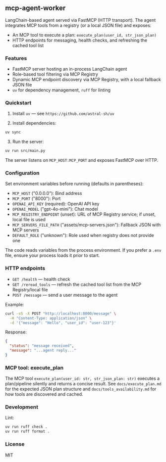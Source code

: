 ## mcp-agent-worker

LangChain-based agent served via FastMCP (HTTP transport). The agent integrates MCP tools from a registry (or a local JSON file) and exposes:

- An MCP tool to execute a plan: `execute_plan(user_id, str_json_plan)`
- HTTP endpoints for messaging, health checks, and refreshing the cached tool list

### Features

- FastMCP server hosting an in-process LangChain agent
- Role-based tool filtering via MCP Registry
- Dynamic MCP endpoint discovery via MCP Registry, with a local fallback JSON file
- `uv` for dependency management, `ruff` for linting

### Quickstart

1) Install `uv` — see `https://github.com/astral-sh/uv`

2) Install dependencies:

```bash
uv sync
```

3) Run the server:

```bash
uv run src/main.py
```

The server listens on `MCP_HOST:MCP_PORT` and exposes FastMCP over HTTP.

### Configuration

Set environment variables before running (defaults in parentheses):

- `MCP_HOST` ("0.0.0.0"): Bind address
- `MCP_PORT` ("8000"): Port
- `OPENAI_API_KEY` (required): OpenAI API key
- `OPENAI_MODEL` ("gpt-4o-mini"): Chat model
- `MCP_REGISTRY_ENDPOINT` (unset): URL of MCP Registry service; if unset, local file is used
- `MCP_SERVERS_FILE_PATH` ("assets/mcp-servers.json"): Fallback JSON with MCP servers
- `DEFAULT_ROLE` ("unknown"): Role used when registry does not provide one

The code reads variables from the process environment. If you prefer a `.env` file, ensure your process loads it prior to start.

### HTTP endpoints

- `GET /health` — health check
- `GET /reread_tools` — refresh the cached tool list from the MCP Registry/local file
- `POST /message` — send a user message to the agent

Example:

```bash
curl -sS -X POST "http://localhost:8000/message" \
  -H "Content-Type: application/json" \
  -d '{"message": "Hello", "user_id": "user-123"}'
```

Response:

```json
{
  "status": "message received",
  "message": "...agent reply..."
}
```

### MCP tool: execute_plan

The MCP tool `execute_plan(user_id: str, str_json_plan: str)` executes a plan/pipeline silently and returns a concise result. See `docs/execute_plan.md` for the expected JSON plan structure and `docs/tools_availability.md` for how tools are discovered and cached.

### Development

Lint:

```bash
uv run ruff check .
uv run ruff format .
```

### License

MIT
